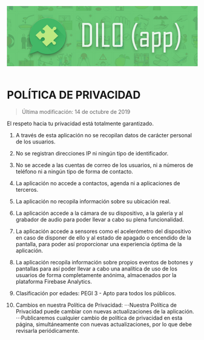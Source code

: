 ![DimeApp](dilo_banner.jpg?raw=true "DiloApp")<br/><br/>

POLÍTICA DE PRIVACIDAD
=======================

> Última modificación: 14 de octubre de 2019


El respeto hacia tu privacidad está totalmente garantizado.

1. A través de esta aplicación no se recopilan datos de carácter personal de los usuarios.

2. No se registran direcciones IP ni ningún tipo de identificador.

3. No se accede a las cuentas de correo de los usuarios, ni a números de teléfono ni a ningún tipo de forma de contacto.

4. La aplicación no accede a contactos, agenda ni a aplicaciones de terceros.

5. La aplicación no recopila información sobre su ubicación real.

6. La aplicación accede a la cámara de su dispositivo, a la galería y al grabador de audio para poder llevar a cabo su plena funcionalidad.

7. La aplicación accede a sensores como el acelerómetro del dispositivo en caso de disponer de ello y al estado de apagado o encendido de la pantalla, para poder así proporcionar una experiencia óptima de la aplicación.

8. La aplicación recopila información sobre propios eventos de botones y pantallas para así poder llevar a cabo una analítica de uso de los usuarios de forma completamente anónima, almacenados por la plataforma Firebase Analytics.

8. Clasificación por edades: PEGI 3 - Apto para todos los públicos.

9. Cambios en nuestra Política de Privacidad:
⋅⋅⋅Nuestra Política de Privacidad puede cambiar con nuevas actualizaciones de la aplicación.
⋅⋅⋅Publicaremos cualquier cambio de política de privacidad en esta página, simultáneamente con nuevas actualizaciones, por lo que debe revisarla periódicamente.
